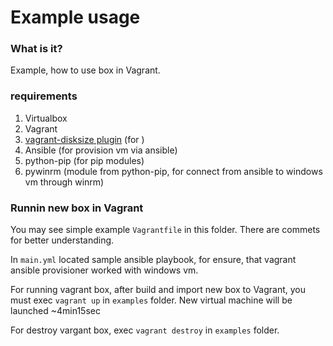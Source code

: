 

# Example usage
### What is it?
Example, how to use box in Vagrant.
### requirements 
1. Virtualbox
2. Vagrant
3. [vagrant-disksize plugin](https://github.com/sprotheroe/vagrant-disksize) (for )
4. Ansible (for provision vm via ansible)
5. python-pip (for pip modules)
6. pywinrm (module from python-pip, for connect from ansible to windows vm through winrm)

### Runnin new box in Vagrant

You may see simple example `Vagrantfile` in this folder. There are commets for better understanding.

In `main.yml` located sample ansible playbook, for ensure, that vagrant ansible provisioner worked with windows vm.

For running vagrant box, after build and import new box to Vagrant, you must exec `vagrant up` in `examples` folder. New virtual machine will be launched ~4min15sec

For destroy vargant box, exec `vagrant destroy` in `examples` folder.